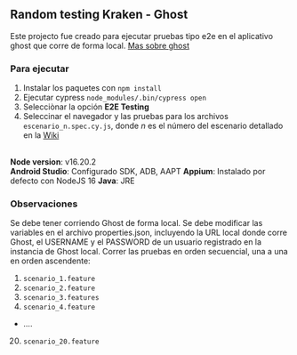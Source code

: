 ## Random testing Kraken - Ghost

Este projecto fue creado para ejecutar pruebas tipo e2e en el aplicativo ghost que corre de forma local. [Mas sobre ghost](https://ghost.org/)

### Para ejecutar

1. Instalar los paquetes con `npm install`
2. Ejecutar cypress `node_modules/.bin/cypress open`
3. Selecciònar la opción **E2E Testing**
4. Seleccinar el navegador y las pruebas para los archivos `escenario_n.spec.cy.js`, donde _n_ es el número del escenario detallado en la [Wiki](https://github.com/JorgeIvanPuyo/Testing-CCD-JIP-AFB-JFC/wiki)

<br>
<b>Node version</b>: v16.20.2
<br>
<b>Android Studio</b>: Configurado SDK, ADB, AAPT
<b>Appium</b>: Instalado por defecto con NodeJS 16
<b>Java</b>: JRE

### Observaciones
Se debe tener corriendo Ghost de forma local.
Se debe modificar las variables en el archivo properties.json, incluyendo la URL local donde corre Ghost, el USERNAME y el PASSWORD de un usuario registrado en la instancia de Ghost local.
Correr las pruebas en orden secuencial, una a una en orden ascendente:

1. `scenario_1.feature`
2. `scenario_2.feature`
3. `scenario_3.features`
4. `scenario_4.feature`
   <br>

- ....
  <br>

20. `scenario_20.feature`
